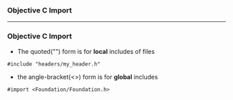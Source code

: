 ### Objective C Import

---------------------------------------------------

### Objective C Import

* The quoted("") form is for **local** includes of files

```obj
#include "headers/my_header.h"
```

* the angle-bracket(<>) form is for **global** includes

```objc
#import <Foundation/Foundation.h>
```
